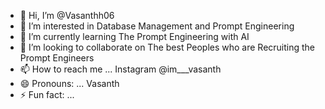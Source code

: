 - 👋 Hi, I’m @Vasanthh06
- 👀 I’m interested in Database Management and Prompt Engineering 
- 🌱 I’m currently learning The Prompt Engineering with AI
- 💞️ I’m looking to collaborate on The best Peoples who are Recruiting the Prompt Engineers
- 📫 How to reach me ... Instagram @im___vasanth
- 😄 Pronouns: ... Vasanth
- ⚡ Fun fact: ...

<!---
Vasanthh06/Vasanthh06 is a ✨ special ✨ repository because its `README.md` (this file) appears on your GitHub profile.
You can click the Preview link to take a look at your changes.
--->
